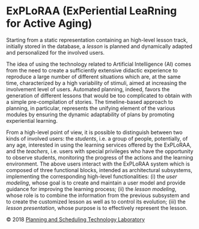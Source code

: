 # ExPLoRAA (ExPeriential LeaRning for Active Aging)

Starting from a static representation containing an high-level lesson track, initially stored in the database, a *lesson* is planned and dynamically adapted and personalized for the involved users.

The idea of using the technology related to Artificial Intelligence (AI) comes from the need to create a sufficiently extensive didactic experience to reproduce a large number of different situations which are, at the same time, characterized by a high variability of stimuli, aimed at increasing the involvement level of users. Automated planning, indeed, favors the generation of different
lessons that would be too complicated to obtain with a simple pre-compilation of stories. The timeline-based approach to planning, in particular, represents the unifying element of the various modules by ensuring the dynamic adaptability of plans by promoting experiential learning.

From a high-level point of view, it is possible to distinguish between two kinds of involved users: the *students*, i.e. a group of people, potentially, of any age, interested in using the learning services offered by the ExPLoRAA, and the *teachers*, i.e. users with special privileges who have the opportunity to observe students, monitoring the progress of the actions and the learning environment. The above users interact with the ExPLoRAA system which is composed of three functional blocks, intended as architectural subsystems, implementing the corresponding high-level functionalities: (i) the *user modeling*, whose goal is to create and maintain a user model and provide guidance for improving the learning process; (ii) the *lesson modeling*, whose role is to combine the information from the previous subsystem and to create the customized lesson as well as to control its evolution; (iii) the *lesson presentation*, whose purpose is to effectively represent the lesson.

&copy; 2018 [Planning and Scheduling Technology Laboratory](http://pst.istc.cnr.it/)
